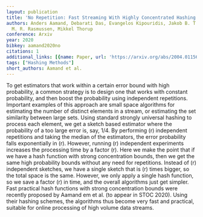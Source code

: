 ```yaml
---
layout: publication
title: 'No Repetition: Fast Streaming With Highly Concentrated Hashing'
authors: Anders Aamand, Debarati Das, Evangelos Kipouridis, Jakob B. T. Knudsen, Peter
  M. R. Rasmussen, Mikkel Thorup
conference: Arxiv
year: 2020
bibkey: aamand2020no
citations: 1
additional_links: [{name: Paper, url: 'https://arxiv.org/abs/2004.01156'}]
tags: ["Hashing Methods"]
short_authors: Aamand et al.
---
```

To get estimators that work within a certain error bound with high
probability, a common strategy is to design one that works with constant
probability, and then boost the probability using independent repetitions.
Important examples of this approach are small space algorithms for estimating
the number of distinct elements in a stream, or estimating the set similarity
between large sets. Using standard strongly universal hashing to process each
element, we get a sketch based estimator where the probability of a too large
error is, say, 1/4. By performing \(r\) independent repetitions and taking the
median of the estimators, the error probability falls exponentially in \(r\).
However, running \(r\) independent experiments increases the processing time by a
factor \(r\).
  Here we make the point that if we have a hash function with strong
concentration bounds, then we get the same high probability bounds without any
need for repetitions. Instead of \(r\) independent sketches, we have a single
sketch that is \(r\) times bigger, so the total space is the same. However, we
only apply a single hash function, so we save a factor \(r\) in time, and the
overall algorithms just get simpler.
  Fast practical hash functions with strong concentration bounds were recently
proposed by Aamand em et al. (to appear in STOC 2020). Using their hashing
schemes, the algorithms thus become very fast and practical, suitable for
online processing of high volume data streams.